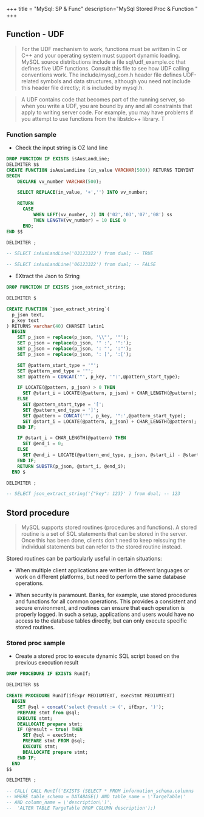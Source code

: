 +++
title = "MySql: SP & Func"
description="MySql Stored Proc  & Function "
+++

## Function - UDF

>  For the UDF mechanism to work, functions must be written in C or C++ and your operating system must support dynamic loading. MySQL source distributions include a file sql/udf_example.cc that defines five UDF functions. Consult this file to see how UDF calling conventions work. The include/mysql_com.h header file defines UDF-related symbols and data structures, although you need not include this header file directly; it is included by mysql.h.

> A UDF contains code that becomes part of the running server, so when you write a UDF, you are bound by any and all constraints that apply to writing server code. For example, you may have problems if you attempt to use functions from the libstdc++ library. T

### Function sample 

* Check the input string is OZ land line 

```sql
DROP FUNCTION IF EXISTS isAusLandLine;
DELIMITER $$
CREATE FUNCTION isAusLandLine (in_value VARCHAR(500)) RETURNS TINYINT
BEGIN
    DECLARE vv_number VARCHAR(500);

    SELECT REPLACE(in_value, '+','') INTO vv_number;

    RETURN 
      CASE 
          WHEN LEFT(vv_number, 2) IN ('02','03','07','08') ss
          THEN LENGTH(vv_number) = 10 ELSE 0 
      END;
END $$

DELIMITER ;

-- SELECT isAusLandLine('03123322') from dual; -- TRUE

-- SELECT isAusLandLine('06123322') from dual; -- FALSE

```

* EXtract the Json to String


```sql
DROP FUNCTION IF EXISTS json_extract_string;

DELIMITER $

CREATE FUNCTION `json_extract_string`(
  p_json text,
  p_key text
) RETURNS varchar(40) CHARSET latin1
  BEGIN
    SET p_json = replace(p_json, '\\"', '"');
    SET p_json = replace(p_json, '" :', '":');
    SET p_json = replace(p_json, ': "', ':"');
    SET p_json = replace(p_json, ': [', ':[');

    SET @pattern_start_type = '"';
    SET @pattern_end_type = '"';
    SET @pattern = CONCAT('"', p_key, '":',@pattern_start_type);

    IF LOCATE(@pattern, p_json) > 0 THEN
      SET @start_i = LOCATE(@pattern, p_json) + CHAR_LENGTH(@pattern);
    ELSE
      SET @pattern_start_type = '[';
      SET @pattern_end_type = ']';
      SET @pattern = CONCAT('"', p_key, '":',@pattern_start_type);
      SET @start_i = LOCATE(@pattern, p_json) + CHAR_LENGTH(@pattern);
    END IF;

    IF @start_i = CHAR_LENGTH(@pattern) THEN
      SET @end_i = 0;
    ELSE
      SET @end_i = LOCATE(@pattern_end_type, p_json, @start_i) - @start_i;
    END IF;
    RETURN SUBSTR(p_json, @start_i, @end_i);
  END $

DELIMITER ;

-- SELECT json_extract_string('{"key": 123}' ) from dual; -- 123

```

## Stord procedure

> MySQL supports stored routines (procedures and functions). A stored routine is a set of SQL statements that can be stored in the server. Once this has been done, clients don't need to keep reissuing the individual statements but can refer to the stored routine instead. 

 Stored routines can be particularly useful in certain situations:

* When multiple client applications are written in different languages or work on different platforms, but need to perform the same database operations.

* When security is paramount. Banks, for example, use stored procedures and functions for all common operations. This provides a consistent and secure environment, and routines can ensure that each operation is properly logged. In such a setup, applications and users would have no access to the database tables directly, but can only execute specific stored routines. 




### Stored proc sample


* Create a stored proc to execute dynamic SQL script based on the previous execution result 

```sql
DROP PROCEDURE IF EXISTS RunIf;

DELIMITER $$

CREATE PROCEDURE RunIf(ifExpr MEDIUMTEXT, execStmt MEDIUMTEXT)
  BEGIN
    SET @sql = concat('select @result := (', ifExpr, ')');
    PREPARE stmt from @sql;
    EXECUTE stmt;
    DEALLOCATE prepare stmt;
    IF (@result = true) THEN
      SET @sql = execStmt;
      PREPARE stmt FROM @sql;
      EXECUTE stmt;
      DEALLOCATE prepare stmt;
    END IF;
  END
$$

DELIMITER ;

-- CALL( CALL RunIf('EXISTS (SELECT * FROM information_schema.columns 
-- WHERE table_schema = DATABASE() AND table_name = \'TargeTable\' 
-- AND column_name = \'description\')',
--  'ALTER TABLE TargeTable DROP COLUMN description');)

```


